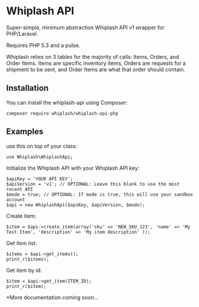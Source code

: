 Whiplash API
=============

Super-simple, minimum abstraction Whiplash API v1 wrapper for PHP/Laravel.

Requires PHP 5.3 and a pulse.

Whiplash relies on 3 tables for the majority of calls: Items, Orders, and Order Items. Items are specific inventory items, Orders are requests for a shipment to be sent, and Order Items are what that order should contain.

Installation
------------

You can install the whiplash-api using Composer:

```
composer require whiplash/whiplash-api-php
```

Examples
--------

use this on top of your class:

```
use Whiplash\WhiplashApi;
```

Initialize the Whiplash API with your Whiplash API key:

```
$apiKey = 'YOUR API KEY';
$apiVersion = 'v1'; // OPTIONAL: Leave this blank to use the most recent API
$mode = true; // OPTIONAL: If mode is true, this will use your sandbox account
$api = new WhiplashApi($apiKey, $apiVersion, $mode);
```

Create item:
```
$item = $api->create_item(array('sku' => 'NEW_SKU_123', 'name' => 'My Test Item', 'description' => 'My item description' ));
```

Get item list:
```
$items = $api->get_items();
print_r($items);
```

Get item by id:
```
$item = $api->get_item(ITEM_ID);
print_r($item);
```

*More documentation coming soon...
